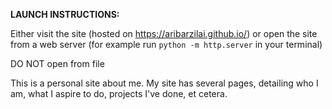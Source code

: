 **LAUNCH INSTRUCTIONS:**

Either visit the site (hosted on https://aribarzilai.github.io/) or open the site from a web server (for example run ``python -m http.server`` in your terminal)

DO NOT open from file 

This is a personal site about me. My site has several pages, detailing who I am, what I aspire to do, projects I've done, et cetera.